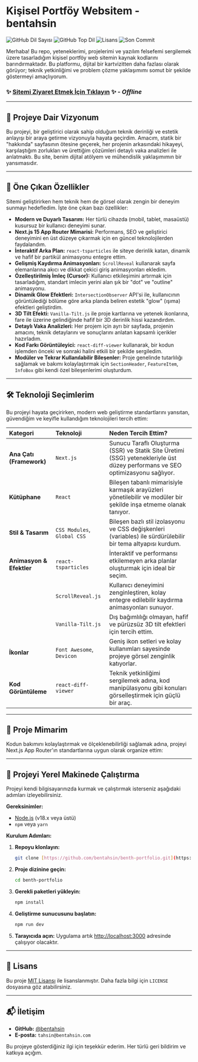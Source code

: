 # Kişisel Portföy Websitem - bentahsin

![GitHub Dil Sayısı](https://img.shields.io/github/languages/count/bentahsin/benth-portfolio?style=for-the-badge)
![GitHub Top Dil](https://img.shields.io/github/languages/top/bentahsin/benth-portfolio?style=for-the-badge&color=8c469e)
![Lisans](https://img.shields.io/github/license/bentahsin/benth-portfolio?style=for-the-badge)
![Son Commit](https://img.shields.io/github/last-commit/bentahsin/benth-portfolio?style=for-the-badge)

Merhaba! Bu repo, yeteneklerimi, projelerimi ve yazılım felsefemi sergilemek üzere tasarladığım kişisel portföy web sitemin kaynak kodlarını barındırmaktadır. Bu platformu, dijital bir kartvizitten daha fazlası olarak görüyor; teknik yetkinliğimi ve problem çözme yaklaşımımı somut bir şekilde göstermeyi amaçlıyorum.

### ✨ [Sitemi Ziyaret Etmek İçin Tıklayın](https://www.bentahsin.com) ✨ - *Offline*

---

## 🚀 Projeye Dair Vizyonum

Bu projeyi, bir geliştirici olarak sahip olduğum teknik derinliği ve estetik anlayışı bir araya getirme vizyonuyla hayata geçirdim. Amacım, statik bir "hakkında" sayfasının ötesine geçerek, her projenin arkasındaki hikayeyi, karşılaştığım zorlukları ve ürettiğim çözümleri detaylı vaka analizleri ile anlatmaktı. Bu site, benim dijital atölyem ve mühendislik yaklaşımımın bir yansımasıdır.

---

## 🌟 Öne Çıkan Özellikler

Sitemi geliştirirken hem teknik hem de görsel olarak zengin bir deneyim sunmayı hedefledim. İşte öne çıkan bazı özellikler:

- **Modern ve Duyarlı Tasarım:** Her türlü cihazda (mobil, tablet, masaüstü) kusursuz bir kullanıcı deneyimi sunar.
- **Next.js 15 App Router Mimarisi:** Performans, SEO ve geliştirici deneyimini en üst düzeye çıkarmak için en güncel teknolojilerden faydalandım.
- **İnteraktif Arka Plan:** `react-tsparticles` ile siteye derinlik katan, dinamik ve hafif bir partikül animasyonu entegre ettim.
- **Gelişmiş Kaydırma Animasyonları:** `ScrollReveal` kullanarak sayfa elemanlarına akıcı ve dikkat çekici giriş animasyonları ekledim.
- **Özelleştirilmiş İmleç (Cursor):** Kullanıcı etkileşimini artırmak için tasarladığım, standart imlecin yerini alan şık bir "dot" ve "outline" animasyonu.
- **Dinamik Glow Efektleri:** `IntersectionObserver` API'si ile, kullanıcının görüntülediği bölüme göre arka planda beliren estetik "glow" (ışıma) efektleri geliştirdim.
- **3D Tilt Efekti:** `Vanilla-Tilt.js` ile proje kartlarına ve yetenek ikonlarına, fare ile üzerine gelindiğinde hafif bir 3D derinlik hissi kazandırdım.
- **Detaylı Vaka Analizleri:** Her projem için ayrı bir sayfada, projenin amacını, teknik detaylarını ve sonuçlarını anlatan kapsamlı içerikler hazırladım.
- **Kod Farkı Görüntüleyici:** `react-diff-viewer` kullanarak, bir kodun işlemden önceki ve sonraki halini etkili bir şekilde sergiledim.
- **Modüler ve Tekrar Kullanılabilir Bileşenler:** Proje genelinde tutarlılığı sağlamak ve bakımı kolaylaştırmak için `SectionHeader`, `FeatureItem`, `InfoBox` gibi kendi özel bileşenlerimi oluşturdum.

---

## 🛠️ Teknoloji Seçimlerim

Bu projeyi hayata geçirirken, modern web geliştirme standartlarını yansıtan, güvendiğim ve keyifle kullandığım teknolojileri tercih ettim:

| Kategori | Teknoloji | Neden Tercih Ettim? |
| :--- | :--- | :--- |
| **Ana Çatı (Framework)**| `Next.js` | Sunucu Taraflı Oluşturma (SSR) ve Statik Site Üretimi (SSG) yetenekleriyle üst düzey performans ve SEO optimizasyonu sağlıyor. |
| **Kütüphane** | `React` | Bileşen tabanlı mimarisiyle karmaşık arayüzleri yönetilebilir ve modüler bir şekilde inşa etmeme olanak tanıyor. |
| **Stil & Tasarım** | `CSS Modules`, `Global CSS` | Bileşen bazlı stil izolasyonu ve CSS değişkenleri (variables) ile sürdürülebilir bir tema altyapısı kurdum. |
| **Animasyon & Efektler**| `react-tsparticles`| İnteraktif ve performansı etkilemeyen arka planlar oluşturmak için ideal bir seçim. |
| | `ScrollReveal.js` | Kullanıcı deneyimini zenginleştiren, kolay entegre edilebilir kaydırma animasyonları sunuyor. |
| | `Vanilla-Tilt.js` | Dış bağımlılığı olmayan, hafif ve pürüzsüz 3D tilt efektleri için tercih ettim. |
| **İkonlar** | `Font Awesome`, `Devicon`| Geniş ikon setleri ve kolay kullanımları sayesinde projeye görsel zenginlik katıyorlar. |
| **Kod Görüntüleme** | `react-diff-viewer` | Teknik yetkinliğimi sergilemek adına, kod manipülasyonu gibi konuları görselleştirmek için güçlü bir araç. |

---

## 📁 Proje Mimarim

Kodun bakımını kolaylaştırmak ve ölçeklenebilirliği sağlamak adına, projeyi Next.js App Router'ın standartlarına uygun olarak organize ettim:

---

## 🚀 Projeyi Yerel Makinede Çalıştırma

Projeyi kendi bilgisayarınızda kurmak ve çalıştırmak isterseniz aşağıdaki adımları izleyebilirsiniz.

**Gereksinimler:**
* [Node.js](https://nodejs.org/en/) (v18.x veya üstü)
* `npm` veya `yarn`

**Kurulum Adımları:**

1.  **Repoyu klonlayın:**
    ```bash
    git clone [https://github.com/bentahsin/benth-portfolio.git](https://github.com/bentahsin/benth-portfolio.git)
    ```
2.  **Proje dizinine geçin:**
    ```bash
    cd benth-portfolio
    ```
3.  **Gerekli paketleri yükleyin:**
    ```bash
    npm install
    ```
4.  **Geliştirme sunucusunu başlatın:**
    ```bash
    npm run dev
    ```
5.  **Tarayıcıda açın:**
    Uygulama artık [http://localhost:3000](http://localhost:3000) adresinde çalışıyor olacaktır.

---

## 📜 Lisans

Bu proje [MIT Lisansı](./LICENSE) ile lisanslanmıştır. Daha fazla bilgi için `LICENSE` dosyasına göz atabilirsiniz.

---

## 📬 İletişim

- **GitHub:** [@bentahsin](https://github.com/bentahsin)
- **E-posta:** `tahsin@bentahsin.com`

Bu projeye gösterdiğiniz ilgi için teşekkür ederim. Her türlü geri bildirim ve katkıya açığım.